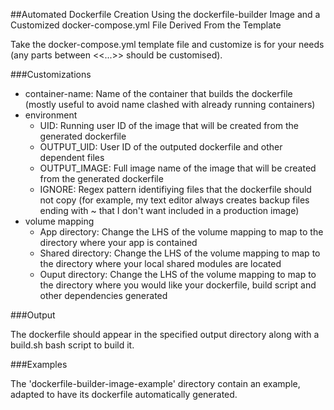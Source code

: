 ##Automated Dockerfile Creation Using the dockerfile-builder Image and a Customized docker-compose.yml File Derived From the Template

Take the docker-compose.yml template file and customize is for your needs (any parts between <<...>> should be customised).

###Customizations

* container-name: Name of the container that builds the dockerfile (mostly useful to avoid name clashed with already running containers)
* environment
    * UID: Running user ID of the image that will be created from the generated dockerfile
    * OUTPUT_UID: User ID of the outputed dockerfile and other dependent files
    * OUTPUT_IMAGE: Full image name of the image that will be created from the generated dockerfile
    * IGNORE: Regex pattern identifiying files that the dockerfile should not copy (for example, my text editor always creates backup files ending with ~ that I don't want included in a production image)
* volume mapping
    * App directory: Change the LHS of the volume mapping to map to the directory where your app is contained
    * Shared directory: Change the LHS of the volume mapping to map to the directory where your local shared modules are located
    * Ouput directory: Change the LHS of the volume mapping to map to the directory where you would like your dockerfile, build script and other dependencies generated

###Output

The dockerfile should appear in the specified output directory along with a build.sh bash script to build it.

###Examples

The 'dockerfile-builder-image-example' directory contain an example, adapted to have its dockerfile automatically generated.

